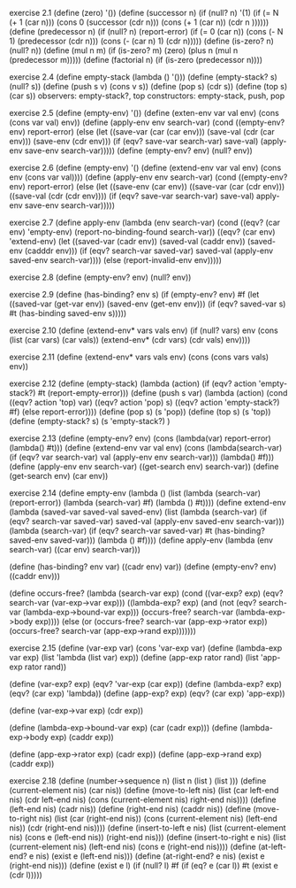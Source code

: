 exercise 2.1
  (define (zero)
    '())
  (define (successor n)
    (if (null? n)
        '(1)
        (if (= N (+ 1 (car n)))
          (cons 0 (successor (cdr n)))
          (cons (+ 1 (car n)) (cdr n ))))))
  (define (predecessor n)
    (if (null? n)
        (report-error)
        (if (= 0 (car n))
            (cons (- N 1) (predecessor (cdr n)))
            (cons (- (car n) 1) (cdr n)))))
  (define (is-zero? n)
    (null? n))
  (define (mul n m)
    (if (is-zero? m)
        (zero)
        (plus n (mul n (predecessor m)))))
  (define (factorial n)
    (if (is-zero (predecessor n))))

exercise 2.4
  (define empty-stack
    (lambda ()
      '()))
  (define (empty-stack? s)
    (null? s))
  (define (push s v)
    (cons v s))
  (define (pop s)
    (cdr s))
  (define (top s)
    (car s))
  observers: empty-stack?, top
  constructors: empty-stack, push, pop

exercise 2.5
  (define (empty-env)
    '())
  (define (exten-env var val env)
    (cons (cons var val)
          env))
  (define (apply-env env search-var)
    (cond ((empty-env? env) report-error)
          (else (let ((save-var (car (car env)))
                      (save-val (cdr (car env)))
                      (save-env (cdr env)))
                    (if (eqv? save-var search-var)
                        save-val)
                        (apply-env save-env search-var)))))
  (define (empty-env? env)
    (null? env))

exercise 2.6
  (define (empty-env)
    '()
  (define (extend-env var val env)
    (cons env
          (cons var val))))
  (define (apply-env env search-var)
    (cond ((empty-env? env) report-error)
          (else (let ((save-env (car env))
                      ((save-var (car (cdr env)))
                      ((save-val (cdr (cdr env))))
                    (if (eqv? save-var search-var)
                          save-val)
                          apply-env save-env search-var)))))


exercise 2.7
  (define apply-env
    (lambda (env search-var)
      (cond
        ((eqv? (car env) 'empty-env)
          (report-no-binding-found search-var))
        ((eqv? (car env) 'extend-env)
          (let ((saved-var (cadr env))
                (saved-val (caddr env))
                (saved-env (cadddr env)))
              (if (eqv? search-var saved-var)
                  saved-val
                  (apply-env saved-env search-var))))
        (else
          (report-invalid-env env)))))

exercise 2.8
  (define (empty-env? env)
    (null? env))

exercise 2.9
  (define (has-binding? env s)
    (if (empty-env? env)
        #f
        (let ((saved-var (get-var env))
              (saved-env (get-env env)))
          (if (eqv? saved-var s)
              #t
              (has-binding saved-env s)))))

exercise 2.10
  (define (extend-env* vars vals env)
    (if (null? vars)
        env
        (cons (list (car vars)
                    (car vals))
              (extend-env* (cdr vars)
                           (cdr vals)
                           env))))

exercise 2.11
  (define (extend-env* vars vals env)
    (cons (cons vars vals)
          env))

exercise 2.12
  (define (empty-stack)
    (lambda (action)
      (if (eqv? action 'empty-stack?)
          #t
          (report-empty-error)))
  (define (push s var)
    (lambda (action)
      (cond
        ((eqv? action 'top)
          var)
        ((eqv? action 'pop)
          s)
        ((eqv? action 'empty-stack?)
          #f)
        (else report-error))))
    (define (pop s)
      (s 'pop))
    (define (top s)
      (s 'top))
    (define (empty-stack? s)
      (s 'empty-stack?)
      )

exercise 2.13
  (define (empty-env? env)
    (cons (lambda(var)
            report-error)
          (lambda()
            #t)))
  (define (extend-env var val env)
    (cons (lambda(search-var)
            (if (eqv? var search-var)
                val
                (apply-env env search-var)))
          (lambda()
            #f)))
  (define (apply-env env search-var)
    ((get-search env) search-var))
  (define (get-search env)
    (car env))

exercise 2.14
  (define empty-env
    (lambda ()
      (list (lambda (search-var)
              (report-error))
            (lambda (search-var)
              #f)
            (lambda ()
              #t))))
  (define extend-env
    (lambda (saved-var saved-val saved-env)
      (list (lambda (search-var)
              (if (eqv? search-var saved-var)
                  saved-val
                  (apply-env saved-env search-var)))
            (lambda (search-var)
              (if (eqv? search-var saved-var)
                  #t
                  (has-binding? saved-env saved-var)))
            (lambda ()
              #f))))
  (define apply-env
    (lambda (env search-var)
      ((car env) search-var)))

  (define (has-binding? env var)
    ((cadr env) var))
  (define (empty-env? env)
    ((caddr env)))


(define occurs-free?
  (lambda (search-var exp)
    (cond
      ((var-exp? exp) (eqv? search-var (var-exp->var exp)))
      ((lambda-exp? exp)
        (and
          (not (eqv? search-var (lambda-exp->bound-var exp)))
          (occurs-free? search-var (lambda-exp->body exp))))
      (else
        (or
          (occurs-free? search-var (app-exp->rator exp))
          (occurs-free? search-var (app-exp->rand exp)))))))

exercise 2.15
  (define (var-exp var)
    (cons 'var-exp var)
  (define (lambda-exp var exp)
    (list 'lambda (list var) exp))
  (define (app-exp rator rand)
    (list 'app-exp rator rand))

  (define (var-exp? exp)
    (eqv? 'var-exp (car exp))
  (define (lambda-exp? exp)
    (eqv? (car exp) 'lambda))
  (define (app-exp? exp)
    (eqv? (car exp) 'app-exp))

  (define (var-exp->var exp)
    (cdr exp))  

  (define (lambda-exp->bound-var exp)
    (car (cadr exp)))
  (define (lambda-exp->body exp)
    (caddr exp))

  (define (app-exp->rator exp)
    (cadr exp))
  (define (app-exp->rand exp)
    (caddr exp))

exercise 2.18
  (define (number->sequence n)
    (list n (list ) (list )))
  (define (current-element nis)
    (car nis))
  (define (move-to-left nis)
    (list (car left-end nis)
          (cdr left-end nis)
          (cons (current-element nis)
                right-end nis))))
  (define (left-end nis)
    (cadr nis))
  (define (right-end nis)
    (caddr nis))
  (define (move-to-right nis)
    (list (car (right-end nis))
          (cons (current-element nis)
                (left-end nis))
          (cdr (right-end nis))))
  (define (insert-to-left e nis)
    (list (current-element nis)
          (cons e (left-end nis))
          (right-end nis)))
  (define (insert-to-right e nis)
    (list (current-element nis)
          (left-end nis)
          (cons e (right-end nis))))
  (define (at-left-end? e nis)
    (exist e (left-end nis)))
  (define (at-right-end? e nis)
    (exist e (right-end nis)))
  (define (exist e l)
    (if (null? l)
        #f
        (if (eq? e (car l))
            #t
            (exist e (cdr l)))))
            

